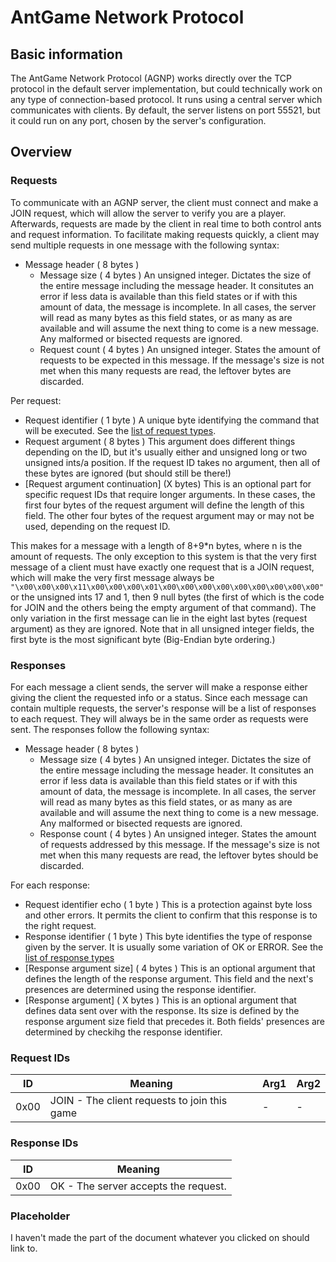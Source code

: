 # AntGame Network Protocol

## Basic information

The AntGame Network Protocol (AGNP) works directly over the TCP protocol in the default server implementation, but could technically work on any type of connection-based protocol. It runs using a central server which communicates with clients. By default, the server listens on port 55521, but it could run on any port, chosen by the server's configuration.

## Overview

### Requests

To communicate with an AGNP server, the client must connect and make a JOIN request, which will allow the server to verify you are a player. Afterwards, requests are made by the client in real time to both control ants and request information. To facilitate making requests quickly, a client may send multiple requests in one message with the following syntax:

- Message header ( 8 bytes )
	+ Message size ( 4 bytes )
		An unsigned integer. Dictates the size of the entire message including the message header. It consitutes an error if less data is available than this field states or if with this amount of data, the message is incomplete. In all cases, the server will read as many bytes as this field states, or as many as are available and will assume the next thing to come is a new message. Any malformed or bisected requests are ignored.
	+ Request count ( 4 bytes )
		An unsigned integer. States the amount of requests to be expected in this message. If the message's size is not met when this many requests are read, the leftover bytes are discarded.

Per request:
- Request identifier ( 1 byte )
	A unique byte identifying the command that will be executed. See the [list of request types](#request-ids).
- Request argument ( 8 bytes )
	This argument does different things depending on the ID, but it's usually either and unsigned long or two unsigned ints/a position. If the request ID takes no argument, then all of these bytes are ignored (but should still be there!)
- \[Request argument continuation\] (X bytes)
	This is an optional part for specific request IDs that require longer arguments. In these cases, the first four bytes of the request argument will define the length of this field. The other four bytes of the request argument may or may not be used, depending on the request ID.


This makes for a message with a length of 8+9*n bytes, where n is the amount of requests. The only exception to this system is that the very first message of a client must have exactly one request that is a JOIN request, which will make the very first message always be `"\x00\x00\x00\x11\x00\x00\x00\x01\x00\x00\x00\x00\x00\x00\x00\x00\x00"` or the unsigned ints 17 and 1, then 9 null bytes (the first of which is the code for JOIN and the others being the empty argument of that command). The only variation in the first message can lie in the eight last bytes (request argument) as they are ignored.
Note that in all unsigned integer fields, the first byte is the most significant byte (Big-Endian byte ordering.)

### Responses

For each message a client sends, the server will make a response either giving the client the requested info or a status. Since each message can contain multiple requests, the server's response will be a list of responses to each request. They will always be in the same order as requests were sent. The responses follow the following syntax:

- Message header ( 8 bytes )
	+ Message size ( 4 bytes )
		An unsigned integer. Dictates the size of the entire message including the message header. It consitutes an error if less data is available than this field states or if with this amount of data, the message is incomplete. In all cases, the server will read as many bytes as this field states, or as many as are available and will assume the next thing to come is a new message. Any malformed or bisected requests are ignored.
	+ Response count ( 4 bytes )
		An unsigned integer. States the amount of requests addressed by this message. If the message's size is not met when this many requests are read, the leftover bytes should be discarded.

For each response:
- Request identifier echo ( 1 byte )
	This is a protection against byte loss and other errors. It permits the client to confirm that this response is to the right request.
- Response identifier ( 1 byte )
	This byte identifies the type of response given by the server. It is usually some variation of OK or ERROR. See the [list of response types](#response-ids)
- \[Response argument size\] ( 4 bytes )
	This is an optional argument that defines the length of the response argument. This field and the next's presences are determined using the response identifier.
- \[Response argument\] ( X bytes )
	This is an optional argument that defines data sent over with the response. Its size is defined by the response argument size field that precedes it. Both fields' presences are determined by checkihg the response identifier.

### Request IDs

|ID|Meaning|Arg1|Arg2|
|---|---|---|---|
|0x00|JOIN - The client requests to join this game| \- | \- |

### Response IDs

|ID|Meaning|
|---|---|
|0x00|OK - The server accepts the request.|

### Placeholder
I haven't made the part of the document whatever you clicked on should link to.
